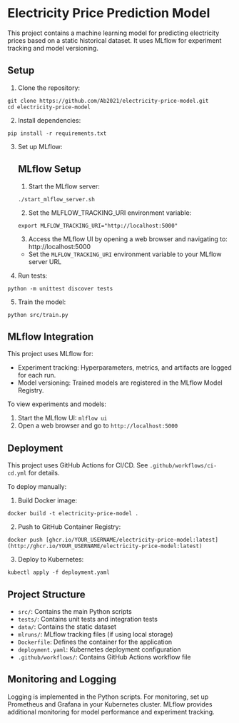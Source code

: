 
# Electricity Price Prediction Model

This project contains a machine learning model for predicting electricity prices based on a static historical dataset. It uses MLflow for experiment tracking and model versioning.

## Setup

1. Clone the repository:


```shell
git clone https://github.com/Ab2021/electricity-price-model.git
cd electricity-price-model
```


2. Install dependencies:



```shell
pip install -r requirements.txt
```


3. Set up MLflow:
    ## MLflow Setup

    1. Start the MLflow server:
    ```shell
    ./start_mlflow_server.sh
    ```
    2. Set the MLFLOW_TRACKING_URI environment variable:
    ```shell
    export MLFLOW_TRACKING_URI="http://localhost:5000"
    ```
    3. Access the MLflow UI by opening a web browser and navigating to:
    http://localhost:5000

    - Set the `MLFLOW_TRACKING_URI` environment variable to your MLflow server URL

4. Run tests:


```shell
python -m unittest discover tests
```


5. Train the model:


```shell
python src/train.py
```


## MLflow Integration

This project uses MLflow for:
- Experiment tracking: Hyperparameters, metrics, and artifacts are logged for each run.
- Model versioning: Trained models are registered in the MLflow Model Registry.

To view experiments and models:
1. Start the MLflow UI: `mlflow ui`
2. Open a web browser and go to `http://localhost:5000`

## Deployment

This project uses GitHub Actions for CI/CD. See `.github/workflows/ci-cd.yml` for details.

To deploy manually:

1. Build Docker image:


```shell
docker build -t electricity-price-model .
```

2. Push to GitHub Container Registry:

```shell
docker push [ghcr.io/YOUR_USERNAME/electricity-price-model:latest](http://ghcr.io/YOUR_USERNAME/electricity-price-model:latest)
```


3. Deploy to Kubernetes:


```shell
kubectl apply -f deployment.yaml
```


## Project Structure

- `src/`: Contains the main Python scripts
- `tests/`: Contains unit tests and integration tests
- `data/`: Contains the static dataset
- `mlruns/`: MLflow tracking files (if using local storage)
- `Dockerfile`: Defines the container for the application
- `deployment.yaml`: Kubernetes deployment configuration
- `.github/workflows/`: Contains GitHub Actions workflow file

## Monitoring and Logging

Logging is implemented in the Python scripts. For monitoring, set up Prometheus and Grafana in your Kubernetes cluster. MLflow provides additional monitoring for model performance and experiment tracking.